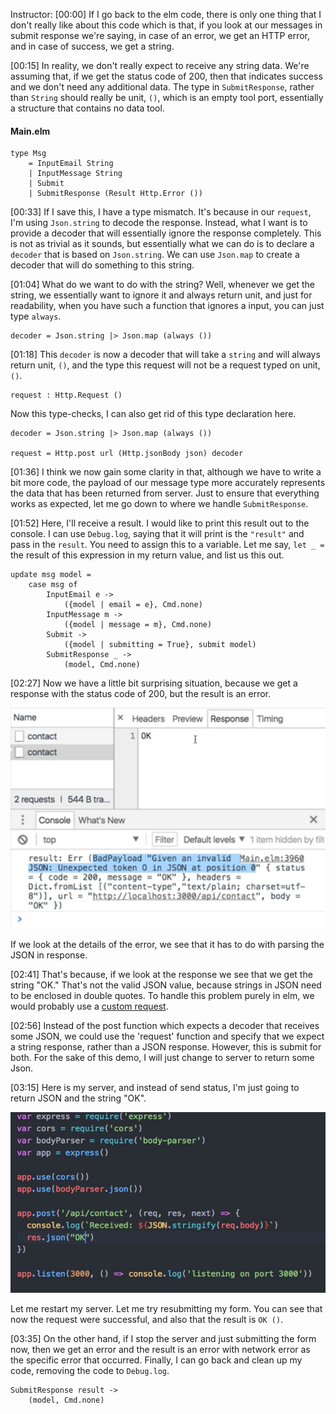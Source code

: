 Instructor: [00:00] If I go back to the elm code, there is only one thing that I don't really like about this code which is that, if you look at our messages in submit response we're saying, in case of an error, we get an HTTP error, and in case of success, we get a string.

[00:15] In reality, we don't really expect to receive any string data. We're assuming that, if we get the status code of 200, then that indicates success and we don't need any additional data. The type in `SubmitResponse`, rather than `String` should really be unit, `()`, which is an empty tool port, essentially a structure that contains no data tool.
#### Main.elm
```
type Msg
    = InputEmail String
    | InputMessage String
    | Submit
    | SubmitResponse (Result Http.Error ())
```

[00:33] If I save this, I have a type mismatch. It's because in our `request`, I'm using `Json.string` to decode the response. Instead, what I want is to provide a decoder that will essentially ignore the response completely. This is not as trivial as it sounds, but essentially what we can do is to declare a `decoder` that is based on `Json.string`. We can use `Json.map` to create a decoder that will do something to this string.

[01:04] What do we want to do with the string? Well, whenever we get the string, we essentially want to ignore it and always return unit, and just for readability, when you have such a function that ignores a input, you can just type `always`.

```
decoder = Json.string |> Json.map (always ())
```

[01:18] This `decoder` is now a decoder that will take a `string` and will always return unit, `()`, and the type this request will not be a request typed on unit, `()`. 

```
request : Http.Request ()
```

Now this type-checks, I can also get rid of this type declaration here. 

```
decoder = Json.string |> Json.map (always ())

request = Http.post url (Http.jsonBody json) decoder
```

[01:36] I think we now gain some clarity in that, although we have to write a bit more code, the payload of our message type more accurately represents the data that has been returned from server. Just to ensure that everything works as expected, let me go down to where we handle `SubmitResponse`.

[01:52] Here, I'll receive a result. I would like to print this result out to the console. I can use `Debug.log`, saying that it will print is the `"result"` and pass in the `result`. You need to assign this to a variable. Let me say, `let _ =` the result of this expression in my return value, and list us this out.

```
update msg model =
    case msg of 
        InputEmail e ->
            ({model | email = e}, Cmd.none)
        InputMessage m -> 
            ({model | message = m}, Cmd.none)
        Submit -> 
            ({model | submitting = True}, submit model)
        SubmitResponse _ -> 
            (model, Cmd.none)
```

[02:27] Now we have a little bit surprising situation, because we get a response with the status code of 200, but the result is an error. 

![200 error](../images/elm-use-elm-s-unit-type-to-disregard-the-body-of-an-http-response-200-error.png)

If we look at the details of the error, we see that it has to do with parsing the JSON in response.

[02:41] That's because, if we look at the response we see that we get the string "OK." That's not the valid JSON value, because strings in JSON need to be enclosed in double quotes. To handle this problem purely in elm, we would probably use a [custom request](http://package.elm-lang.org/packages/elm-lang/http/latest/Http#request).

[02:56] Instead of the post function which expects a decoder that receives some JSON, we could use the 'request' function and specify that we expect a string response, rather than a JSON response. However, this is submit for both. For the sake of this demo, I will just change to server to return some Json.

[03:15] Here is my server, and instead of send status, I'm just going to return JSON and the string "OK". 

![server](../images/elm-use-elm-s-unit-type-to-disregard-the-body-of-an-http-response-server.png)

Let me restart my server. Let me try resubmitting my form. You can see that now the request were successful, and also that the result is `OK ()`.

[03:35] On the other hand, if I stop the server and just submitting the form now, then we get an error and the result is an error with network error as the specific error that occurred. Finally, I can go back and clean up my code, removing the code to `Debug.log`.

```
SubmitResponse result -> 
    (model, Cmd.none)
```